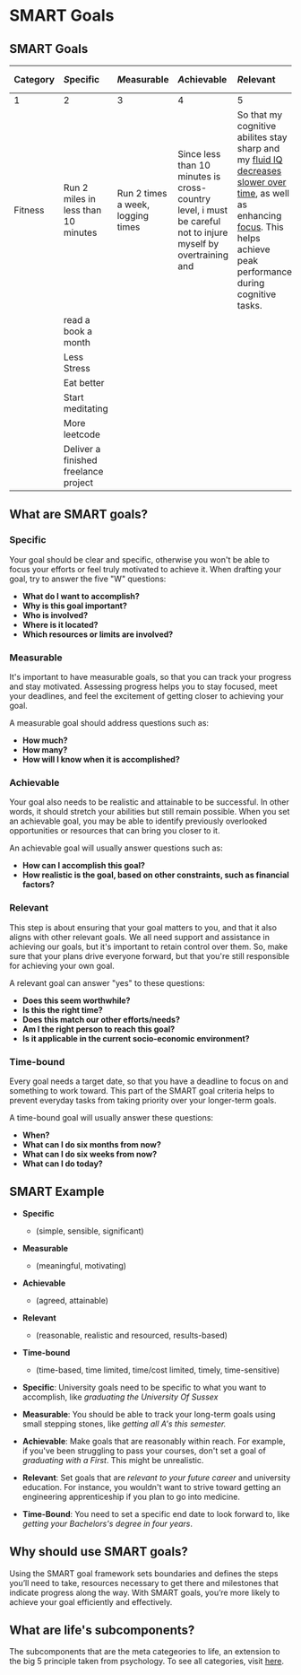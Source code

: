 # SMART Goals

## SMART Goals

<table>
  <thead>
    <tr>
      <th style="text-align:left">Category</th>
      <th style="text-align:left"><em><b>S</b></em>pecific</th>
      <th style="text-align:left"><em><b>M</b></em>easurable</th>
      <th style="text-align:left"><em><b>A</b></em>chievable</th>
      <th style="text-align:left"><em><b>R</b></em>elevant</th>
      <th style="text-align:left"><em><b>T</b></em>ime Based</th>
    </tr>
  </thead>
  <tbody>
    <tr>
      <td style="text-align:left">1</td>
      <td style="text-align:left">2</td>
      <td style="text-align:left">3</td>
      <td style="text-align:left">4</td>
      <td style="text-align:left">5</td>
      <td style="text-align:left">6</td>
    </tr>
    <tr>
      <td style="text-align:left">Fitness</td>
      <td style="text-align:left">Run 2 miles in less than 10 minutes</td>
      <td style="text-align:left">Run 2 times a week, logging times</td>
      <td style="text-align:left">Since less than 10 minutes is cross-country level, i must be careful not
        to injure myself by overtraining and</td>
      <td style="text-align:left">So that my cognitive abilites stay sharp and my <a href="https://www.youtube.com/watch?v=CPcQ5ZojGw8">fluid IQ decreases slower over time</a>,
        as well as enhancing <a href="https://www.businessinsider.com/health-benefits-of-running-2018-4?r=US&amp;IR=T#running-helps-young-people-sleep-better-improves-their-mood-and-boosts-their-ability-to-focus-3">focus</a>.
        This helps achieve peak performance during cognitive tasks.</td>
      <td style="text-align:left">
        <p>Due: 1/1/2021
          <br />
        </p>
        <p>Actual:</p>
        <p>14/4/2021</p>
      </td>
    </tr>
    <tr>
      <td style="text-align:left"></td>
      <td style="text-align:left">read a book a month</td>
      <td style="text-align:left"></td>
      <td style="text-align:left"></td>
      <td style="text-align:left"></td>
      <td style="text-align:left"></td>
    </tr>
    <tr>
      <td style="text-align:left"></td>
      <td style="text-align:left">Less Stress</td>
      <td style="text-align:left"></td>
      <td style="text-align:left"></td>
      <td style="text-align:left"></td>
      <td style="text-align:left"></td>
    </tr>
    <tr>
      <td style="text-align:left"></td>
      <td style="text-align:left">Eat better</td>
      <td style="text-align:left"></td>
      <td style="text-align:left"></td>
      <td style="text-align:left"></td>
      <td style="text-align:left"></td>
    </tr>
    <tr>
      <td style="text-align:left"></td>
      <td style="text-align:left">Start meditating</td>
      <td style="text-align:left"></td>
      <td style="text-align:left"></td>
      <td style="text-align:left"></td>
      <td style="text-align:left"></td>
    </tr>
    <tr>
      <td style="text-align:left"></td>
      <td style="text-align:left">More leetcode</td>
      <td style="text-align:left"></td>
      <td style="text-align:left"></td>
      <td style="text-align:left"></td>
      <td style="text-align:left"></td>
    </tr>
    <tr>
      <td style="text-align:left"></td>
      <td style="text-align:left">Deliver a finished freelance project</td>
      <td style="text-align:left"></td>
      <td style="text-align:left"></td>
      <td style="text-align:left"></td>
      <td style="text-align:left"></td>
    </tr>
  </tbody>
</table>

## What are SMART goals?

### Specific

Your goal should be clear and specific, otherwise you won't be able to focus your efforts or feel truly motivated to achieve it. When drafting your goal, try to answer the five "W" questions:

* **What do I want to accomplish?**
* **Why is this goal important?**
* **Who is involved?**
* **Where is it located?**
* **Which resources or limits are involved?**

### Measurable

It's important to have measurable goals, so that you can track your progress and stay motivated. Assessing progress helps you to stay focused, meet your deadlines, and feel the excitement of getting closer to achieving your goal.

A measurable goal should address questions such as:

* **How much?**
* **How many?**
* **How will I know when it is accomplished?**

### Achievable

Your goal also needs to be realistic and attainable to be successful. In other words, it should stretch your abilities but still remain possible. When you set an achievable goal, you may be able to identify previously overlooked opportunities or resources that can bring you closer to it.

An achievable goal will usually answer questions such as:

* **How can I accomplish this goal?**
* **How realistic is the goal, based on other constraints, such as financial factors?**

### Relevant

This step is about ensuring that your goal matters to you, and that it also aligns with other relevant goals. We all need support and assistance in achieving our goals, but it's important to retain control over them. So, make sure that your plans drive everyone forward, but that you're still responsible for achieving your own goal.

A relevant goal can answer "yes" to these questions:

* **Does this seem worthwhile?**
* **Is this the right time?**
* **Does this match our other efforts/needs?**
* **Am I the right person to reach this goal?**
* **Is it applicable in the current socio-economic environment?**

### Time-bound

Every goal needs a target date, so that you have a deadline to focus on and something to work toward. This part of the SMART goal criteria helps to prevent everyday tasks from taking priority over your longer-term goals.

A time-bound goal will usually answer these questions:

* **When?**
* **What can I do six months from now?**
* **What can I do six weeks from now?**
* **What can I do today?**

## SMART Example

* **Specific**
  * \(simple, sensible, significant\)
* **Measurable**
  * \(meaningful, motivating\)
* **Achievable**
  * \(agreed, attainable\)
* **Relevant**
  * \(reasonable, realistic and resourced, results-based\)
* **Time-bound**

  * \(time-based, time limited, time/cost limited, timely, time-sensitive\)

* **Specific**: University goals need to be specific to what you want to accomplish, like _graduating the University Of Sussex_
* **Measurable**: You should be able to track your long-term goals using small stepping stones, like _getting all A's this semester._
* **Achievable**: Make goals that are reasonably within reach. For example, if you've been struggling to pass your courses, don't set a goal of _graduating with a First_. This might be unrealistic.
* **Relevant**: Set goals that are _relevant to your future career_ and university education. For instance, you wouldn't want to strive toward getting an engineering apprenticeship if you plan to go into medicine.
* **Time-Bound**: You need to set a specific end date to look forward to, like _getting your Bachelors's degree in four years_.

## Why should use SMART goals?

Using the SMART goal framework sets boundaries and defines the steps you’ll need to take, resources necessary to get there and milestones that indicate progress along the way. With SMART goals, you’re more likely to achieve your goal efficiently and effectively.

## What are life's subcomponents?

The subcomponents that are the meta categeories to life, an extension to the big 5 principle taken from psychology. To see all categories, visit [here](https://adnantech.gitbook.io/wiki/categories-of-life).

